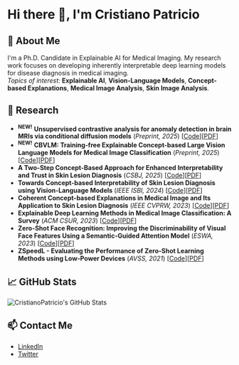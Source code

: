 # Hi there 👋, I'm Cristiano Patricio

## 🚀 About Me
I'm a Ph.D. Candidate in Explainable AI for Medical Imaging. My research work focuses on developing inherently interpretable deep learning models for disease diagnosis in medical imaging.<br>*Topics of interest*: **Explainable AI**, **Vision-Language Models**, **Concept-based Explanations**, **Medical Image Analysis**, **Skin Image Analysis**.

## 🔬 Research 
- <sup><b>NEW!</b></sup> **Unsupervised contrastive analysis for anomaly detection in brain MRIs via conditional diffusion models** (_Preprint, 2025_) [[Code](https://github.com/CristianoPatricio/unsupervised-contrastive-cond-diff)][[PDF](https://arxiv.org/abs/2406.00772)]
- <sup><b>NEW!</b></sup> **CBVLM: Training-free Explainable Concept-based Large Vision Language Models for Medical Image Classification** (_Preprint, 2025_) [[Code](https://github.com/CristianoPatricio/CBVLM)][[PDF](https://arxiv.org/abs/2501.12266)]
- **A Two-Step Concept-Based Approach for Enhanced Interpretability and Trust in Skin Lesion Diagnosis** (_CSBJ, 2025_) [[Code](https://github.com/CristianoPatricio/2-step-concept-based-skin-diagnosis)][[PDF](https://doi.org/10.1016/j.csbj.2025.02.013)]
- **Towards Concept-based Interpretability of Skin Lesion Diagnosis using Vision-Language Models** (_IEEE ISBI, 2024_) [[Code](https://github.com/CristianoPatricio/concept-based-interpretability-VLM)][[PDF](https://ieeexplore.ieee.org/abstract/document/10635623)]
- **Coherent Concept-based Explanations in Medical Image and Its Application to Skin Lesion Diagnosis** (_IEEE CVPRW, 2023_) [[Code](https://github.com/CristianoPatricio/coherent-cbe-skin)][[PDF](https://openaccess.thecvf.com/content/CVPR2023W/SAIAD/papers/Patricio_Coherent_Concept-Based_Explanations_in_Medical_Image_and_Its_Application_to_CVPRW_2023_paper.pdf)]
- **Explainable Deep Learning Methods in Medical Image Classification: A Survey** (_ACM CSUR, 2023_) [[Code](https://github.com/CristianoPatricio/Explainable-Deep-Learning-Methods-in-Medical-Image-Classification-A-Survey)][[PDF](https://dl.acm.org/doi/10.1145/3625287)]
- **Zero-Shot Face Recognition: Improving the Discriminability of Visual Face Features Using a Semantic-Guided Attention Model** (_ESWA, 2023_) [[Code](https://github.com/CristianoPatricio/SGAM)][[PDF](https://www.sciencedirect.com/science/article/pii/S0957417422016803)]
- **ZSpeedL - Evaluating the Performance of Zero-Shot Learning Methods using Low-Power Devices** (_AVSS, 2021_) [[Code](https://github.com/CristianoPatricio/zsl-methods)][[PDF](https://ieeexplore.ieee.org/document/9663762)]

## 📈 GitHub Stats
![CristianoPatricio's GitHub Stats](https://github-readme-stats.vercel.app/api?username=CristianoPatricio&show_icons=true&theme=default)

## 📫 Contact Me
- [LinkedIn](https://www.linkedin.com/in/cristiano-patricio)
- [Twitter](https://x.com/cristianopirpat)

<!-- Add more sections or badges as you like! -->

<!--
**CristianoPatricio/CristianoPatricio** is a ✨ _special_ ✨ repository because its `README.md` (this file) appears on your GitHub profile.

Here are some ideas to get you started:

- 🔭 I’m currently working on ...
- 🌱 I’m currently learning ...
- 👯 I’m looking to collaborate on ...
- 🤔 I’m looking for help with ...
- 💬 Ask me about ...
- 📫 How to reach me: ...
- 😄 Pronouns: ...
- ⚡ Fun fact: ...
-->
